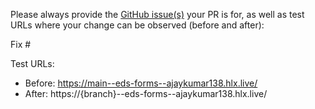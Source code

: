 Please always provide the [GitHub issue(s)](../issues) your PR is for, as well as test URLs where your change can be observed (before and after):

Fix #<gh-issue-id>

Test URLs:
- Before: https://main--eds-forms--ajaykumar138.hlx.live/
- After: https://{branch}--eds-forms--ajaykumar138.hlx.live/
